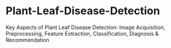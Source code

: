 # Plant-Leaf-Disease-Detection
Key Aspects of Plant Leaf Disease Detection: Image Acquisition, Preprocessing, Feature Extraction, Classification, Diagnosis &amp; Recommendation
